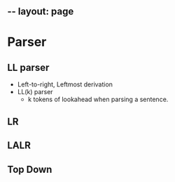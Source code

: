 --
layout: page
---

# Parser

## LL parser

* Left-to-right, Leftmost derivation
* LL(k) parser
    * k tokens of lookahead when parsing a sentence.

## LR

## LALR

## Top Down
